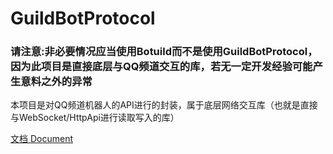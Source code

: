 # GuildBotProtocol

### 请注意:非必要情况应当使用Botuild而不是使用GuildBotProtocol，因为此项目是直接底层与QQ频道交互的库，若无一定开发经验可能产生意料之外的异常

本项目是对QQ频道机器人的API进行的封装，属于底层网络交互库（也就是直接与WebSocket/HttpApi进行读取写入的库）

[文档 Document](https://github.com/botuild/guild-bot-protocol/tree/main/docs)

